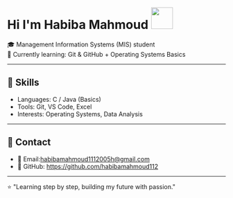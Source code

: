 # Hi I'm Habiba Mahmoud  <img src="https://media.giphy.com/media/mGcNjsfWAjY5AEZNw6/giphy.gif" width="50"></h2>

🎓 Management Information Systems (MIS) student  
🧠 Currently learning: Git & GitHub + Operating Systems Basics  

---

## 📌 Skills
- Languages: C / Java (Basics)  
- Tools: Git, VS Code, Excel  
- Interests: Operating Systems, Data Analysis  

---

## 📌 Contact
- 📧 Email:habibamahmoud1112005h@gmail.com  
- 🐙 GitHub: https://github.com/habibamahmoud112

---

⭐ "Learning step by step, building my future with passion."
